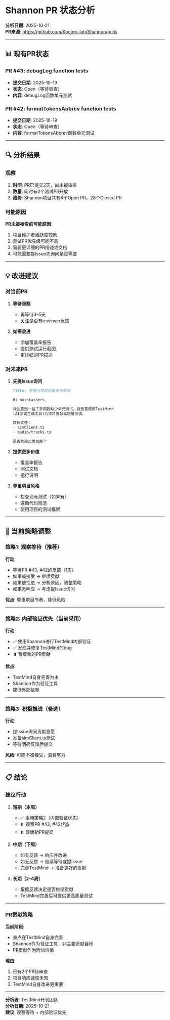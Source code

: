 # Shannon PR 状态分析

**分析日期**: 2025-10-21  
**PR来源**: https://github.com/Kocoro-lab/Shannon/pulls

---

## 📊 现有PR状态

### PR #43: debugLog function tests
- **提交日期**: 2025-10-19
- **状态**: Open（等待审查）
- **内容**: debugLog函数单元测试

### PR #42: formatTokensAbbrev function tests
- **提交日期**: 2025-10-19
- **状态**: Open（等待审查）
- **内容**: formatTokensAbbrev函数单元测试

---

## 🔍 分析结果

### 观察

1. **时间**: PR已提交2天，尚未被审查
2. **数量**: 同时有2个测试PR开放
3. **趋势**: Shannon项目共有4个Open PR，28个Closed PR

### 可能原因

**PR未被接受的可能原因**:
1. 项目维护者活跃度较低
2. 测试PR优先级可能不高
3. 需要更详细的PR描述或文档
4. 可能需要提Issue先询问是否需要

---

## 💡 改进建议

### 对当前PR

1. **等待观察**
   - 再等待3-5天
   - 关注是否有reviewer反馈

2. **如需改进**
   - 添加覆盖率报告
   - 提供测试运行截图
   - 更详细的PR描述

### 对未来PR

1. **先提Issue询问**
   ```markdown
   Title: 愿意为项目贡献单元测试
   
   Hi maintainers,
   
   我注意到一些工具函数缺少单元测试。我愿意使用TestMind
   (AI测试生成工具)为项目贡献高质量测试。
   
   目标文件：
   - simClient.ts
   - audio/tracks.ts
   
   是否欢迎此类贡献？
   ```

2. **提供更多价值**
   - 覆盖率报告
   - 测试文档
   - 运行说明

3. **尊重项目风格**
   - 检查现有测试（如果有）
   - 遵循代码规范
   - 使用项目的测试框架

---

## 🎯 当前策略调整

### 策略1: 观察等待（推荐）

**行动**:
- 等待PR #43, #42的反馈（1周）
- 如果被接受 → 继续贡献
- 如果被拒绝 → 分析原因，调整策略
- 如果无响应 → 考虑提Issue询问

**优点**: 尊重项目节奏，降低风险

---

### 策略2: 内部验证优先（当前采用）

**行动**:
- ✅ 使用Shannon进行TestMind内部验证
- ✅ 发现并修复TestMind的bug
- ⏸️ 暂缓新的PR贡献

**优点**: 
- TestMind自身完善为主
- Shannon作为验证工具
- 降低外部依赖

---

### 策略3: 积极推进（备选）

**行动**:
- 提Issue询问贡献意愿
- 准备simClient.ts测试
- 等待明确反馈后提交

**风险**: 可能不被接受，浪费努力

---

## 📋 结论

### 建议行动

1. **短期（本周）**
   - ✅ 采用策略2（内部验证优先）
   - ⏸️ 观察PR #43, #42状态
   - ⏸️ 暂缓新PR提交

2. **中期（下周）**
   - 如有反馈 → 响应并改进
   - 如无反馈 → 继续等待或提Issue
   - 完善TestMind → 准备更好的贡献

3. **长期（2-4周）**
   - 根据反馈决定是否继续贡献
   - TestMind完善后可提供更高质量测试

---

### PR贡献策略

**当前阶段**: 
- 重点在TestMind自身完善
- Shannon作为验证工具，非主要贡献目标
- PR贡献作为附加价值

**理由**:
1. 已有2个PR待审查
2. 项目响应速度未知
3. TestMind自身改进更重要

---

**分析者**: TestMind开发团队  
**分析日期**: 2025-10-21  
**建议**: 观察等待 + 内部验证优先

















